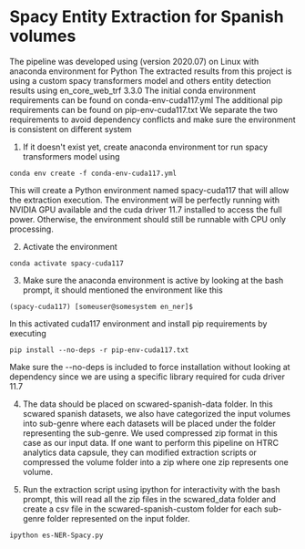 # Spacy Entity Extraction for Spanish volumes

The pipeline was developed using (version 2020.07) on Linux with anaconda environment for Python
The extracted results from this project is using a custom spacy transformers model and others entity detection results using en_core_web_trf 3.3.0
The initial conda environment requirements can be found on conda-env-cuda117.yml
The additional pip requirements can be found on pip-env-cuda117.txt
We separate the two requirements to avoid dependency conflicts and make sure the environment is consistent on different system

1. If it doesn't exist yet, create anaconda environment tor run spacy transformers model using
```
conda env create -f conda-env-cuda117.yml
```
This will create a Python environment named spacy-cuda117 that will allow the extraction execution.
The environment will be perfectly running with NVIDIA GPU available and the cuda driver 11.7 installed to access the full power.
Otherwise, the environment should still be runnable with CPU only processing.

2. Activate  the environment
```
conda activate spacy-cuda117
```

3. Make sure the anaconda environment is active by looking at the bash prompt, it should mentioned the environment like this
```
(spacy-cuda117) [someuser@somesystem en_ner]$
```
In this activated cuda117 environment and install pip requirements by executing
```
pip install --no-deps -r pip-env-cuda117.txt
```
Make sure the --no-deps is included to force installation without looking at dependency since we are using a specific library required for cuda driver 11.7

4. The data should be placed on scwared-spanish-data folder. In this scwared spanish datasets, we also have categorized the input volumes into sub-genre where each datasets will be placed under the folder representing the sub-genre.
We used compressed zip format in this case as our input data. If one want to perform this pipeline on HTRC analytics data capsule, they can modified extraction scripts or compressed the volume folder into a zip where one zip represents one volume.

5. Run the extraction script using ipython for interactivity with the bash prompt, this will read all the zip files in the scwared_data folder and create a csv file in the scwared-spanish-custom folder for each sub-genre folder represented on the input folder.
```
ipython es-NER-Spacy.py
```

